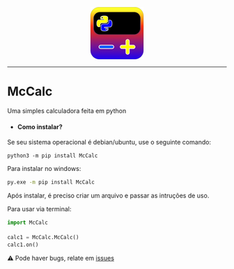 <div align="center"><img src="src/McCalc/icon.png" /></div>

---
# McCalc
Uma simples calculadora feita em python

* #### Como instalar?
Se seu sistema operacional é debian/ubuntu, use o seguinte comando:

```shell
python3 -m pip install McCalc
```

Para instalar no windows:
```bash
py.exe -m pip install McCalc
```

Após instalar, é preciso criar um arquivo e passar as intruções de uso.

Para usar via terminal:
```py
import McCalc

calc1 = McCalc.McCalc()
calc1.on()
```



⚠ Pode haver bugs, relate em [issues](https://github.com/macielalves/McCalc/issues/new/choose)
